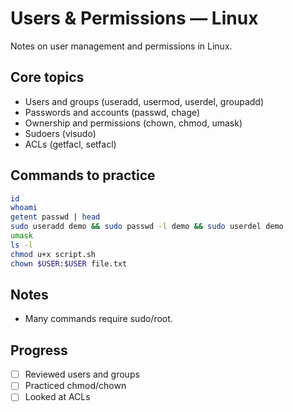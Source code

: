 # Users & Permissions — Linux

Notes on user management and permissions in Linux.

## Core topics
- Users and groups (useradd, usermod, userdel, groupadd)
- Passwords and accounts (passwd, chage)
- Ownership and permissions (chown, chmod, umask)
- Sudoers (visudo)
- ACLs (getfacl, setfacl)

## Commands to practice
```bash
id
whoami
getent passwd | head
sudo useradd demo && sudo passwd -l demo && sudo userdel demo
umask
ls -l
chmod u+x script.sh
chown $USER:$USER file.txt
```

## Notes
- Many commands require sudo/root.

## Progress
- [ ] Reviewed users and groups
- [ ] Practiced chmod/chown
- [ ] Looked at ACLs
